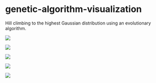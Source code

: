 # genetic-algorithm-visualization
Hill climbing to the highest Gaussian distribution using an evolutionary algorithm.

![](https://github.com/Jaewan-Yun/genetic-algorithm-visualization/blob/master/figures/movie4.gif)

![](https://github.com/Jaewan-Yun/genetic-algorithm-visualization/blob/master/figures/movie3.gif)

![](https://github.com/Jaewan-Yun/genetic-algorithm-visualization/blob/master/figures/movie2.gif)

![](https://github.com/Jaewan-Yun/genetic-algorithm-visualization/blob/master/figures/movie1.gif)

![](https://github.com/Jaewan-Yun/genetic-algorithm-visualization/blob/master/figures/movie.gif)
